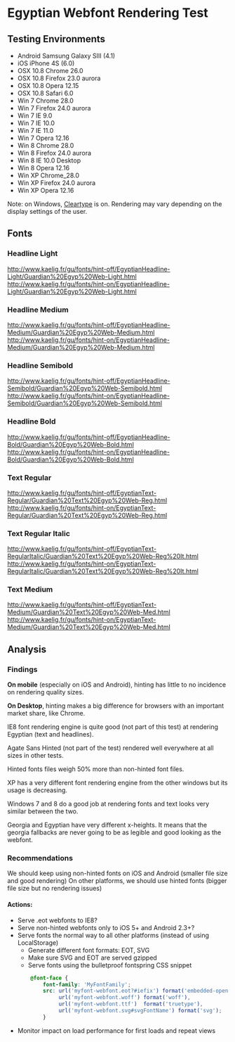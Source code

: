 # Egyptian Webfont Rendering Test

## Testing Environments
- Android Samsung Galaxy SIII (4.1)
- iOS iPhone 4S (6.0)
- OSX 10.8 Chrome 26.0
- OSX 10.8 Firefox 23.0 aurora
- OSX 10.8 Opera 12.15
- OSX 10.8 Safari 6.0
- Win 7 Chrome 28.0
- Win 7 Firefox 24.0 aurora
- Win 7 IE 9.0
- Win 7 IE 10.0
- Win 7 IE 11.0
- Win 7 Opera 12.16
- Win 8 Chrome 28.0
- Win 8 Firefox 24.0 aurora
- Win 8 IE 10.0 Desktop
- Win 8 Opera 12.16
- Win XP Chrome_28.0
- Win XP Firefox 24.0 aurora
- Win XP Opera 12.16

Note: on Windows, [Cleartype](http://en.wikipedia.org/wiki/ClearType "ClearType - Wikipedia, the free encyclopedia") is on. Rendering may vary depending on the display settings of the user.

## Fonts

### Headline Light
http://www.kaelig.fr/gu/fonts/hint-off/EgyptianHeadline-Light/Guardian%20Egyp%20Web-Light.html
http://www.kaelig.fr/gu/fonts/hint-on/EgyptianHeadline-Light/Guardian%20Egyp%20Web-Light.html

### Headline Medium
http://www.kaelig.fr/gu/fonts/hint-off/EgyptianHeadline-Medium/Guardian%20Egyp%20Web-Medium.html
http://www.kaelig.fr/gu/fonts/hint-on/EgyptianHeadline-Medium/Guardian%20Egyp%20Web-Medium.html

### Headline Semibold
http://www.kaelig.fr/gu/fonts/hint-off/EgyptianHeadline-Semibold/Guardian%20Egyp%20Web-Semibold.html
http://www.kaelig.fr/gu/fonts/hint-on/EgyptianHeadline-Semibold/Guardian%20Egyp%20Web-Semibold.html

### Headline Bold
http://www.kaelig.fr/gu/fonts/hint-off/EgyptianHeadline-Bold/Guardian%20Egyp%20Web-Bold.html
http://www.kaelig.fr/gu/fonts/hint-on/EgyptianHeadline-Bold/Guardian%20Egyp%20Web-Bold.html

### Text Regular
http://www.kaelig.fr/gu/fonts/hint-off/EgyptianText-Regular/Guardian%20Text%20Egyp%20Web-Reg.html
http://www.kaelig.fr/gu/fonts/hint-on/EgyptianText-Regular/Guardian%20Text%20Egyp%20Web-Reg.html

### Text Regular Italic
http://www.kaelig.fr/gu/fonts/hint-off/EgyptianText-RegularItalic/Guardian%20Text%20Egyp%20Web-Reg%20It.html
http://www.kaelig.fr/gu/fonts/hint-on/EgyptianText-RegularItalic/Guardian%20Text%20Egyp%20Web-Reg%20It.html

### Text Medium
http://www.kaelig.fr/gu/fonts/hint-off/EgyptianText-Medium/Guardian%20Text%20Egyp%20Web-Med.html
http://www.kaelig.fr/gu/fonts/hint-on/EgyptianText-Medium/Guardian%20Text%20Egyp%20Web-Med.html


## Analysis

### Findings

**On mobile** (especially on iOS and Android), hinting has little to no incidence on rendering quality sizes.

**On Desktop**, hinting makes a big difference for browsers with an important market share, like Chrome.

IE8 font rendering engine is quite good (not part of this test) at rendering Egyptian (text and headlines).

Agate Sans Hinted (not part of the test) rendered well everywhere at all sizes in other tests.

Hinted fonts files weigh 50% more than non-hinted font files.

XP has a very different font rendering engine from the other windows but its usage is decreasing.

Windows 7 and 8 do a good job at rendering fonts and text looks very similar between the two.

Georgia and Egyptian have very different x-heights. It means that the georgia fallbacks are never going to be as legible and good looking as the webfont.

### Recommendations

We should keep using non-hinted fonts on iOS and Android (smaller file size and good rendering)
On other platforms, we should use hinted fonts (bigger file size but no rendering issues)

#### Actions:
- Serve .eot webfonts to IE8?
- Serve non-hinted webfonts only to iOS 5+ and Android 2.3+?
- Serve fonts the normal way to all other platforms (instead of using LocalStorage)
    - Generate different font formats: EOT, SVG
    - Make sure SVG and EOT are served gzipped
    - Serve fonts using the bulletproof fontspring CSS snippet
    ```css
        @font-face {
            font-family: 'MyFontFamily';
            src: url('myfont-webfont.eot?#iefix') format('embedded-opentype'),
                 url('myfont-webfont.woff') format('woff'),
                 url('myfont-webfont.ttf')  format('truetype'),
                 url('myfont-webfont.svg#svgFontName') format('svg');
            }
    ```
- Monitor impact on load performance for first loads and repeat views